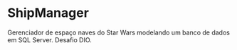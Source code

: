 # ShipManager
Gerenciador de espaço naves do Star Wars modelando um banco de dados em SQL Server. Desafio DIO.
